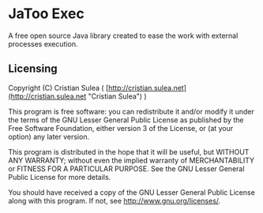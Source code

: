 # JaToo Exec

A free open source Java library created to ease the work with external processes execution.


## Licensing

Copyright (C) Cristian Sulea ( [http://cristian.sulea.net](http://cristian.sulea.net "Cristian Sulea") )

This program is free software: you can redistribute it and/or modify
it under the terms of the GNU Lesser General Public License as published by
the Free Software Foundation, either version 3 of the License, or
(at your option) any later version.

This program is distributed in the hope that it will be useful,
but WITHOUT ANY WARRANTY; without even the implied warranty of
MERCHANTABILITY or FITNESS FOR A PARTICULAR PURPOSE.  See the
GNU Lesser General Public License for more details.

You should have received a copy of the GNU Lesser General Public License
along with this program.  If not, see <http://www.gnu.org/licenses/>.
